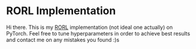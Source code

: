 # RORL Implementation

Hi there. This is my [RORL](https://arxiv.org/abs/2206.02829) implementation (not ideal one actually) on PyTorch. Feel free to tune hyperparameters in order to achieve best results and contact me on any mistakes you found :)s